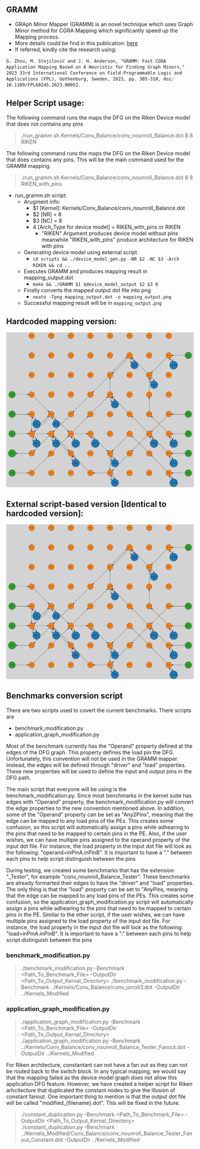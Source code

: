 ## GRAMM

- GRAph Minor Mapper (GRAMM) is an novel technique which uses Graph Minor method for CGRA Mapping which significantly speed up the Mapping process. 
- More details could be find in this publication: [here](https://ieeexplore.ieee.org/document/10296406)
- If referred, kindly cite the research using:
``` 
G. Zhou, M. Stojilović and J. H. Anderson, "GRAMM: Fast CGRA Application Mapping Based on A Heuristic for Finding Graph Minors," 2023 33rd International Conference on Field-Programmable Logic and Applications (FPL), Gothenburg, Sweden, 2023, pp. 305-310, doi: 10.1109/FPL60245.2023.00052.
```


## Helper Script usage:

The following command runs the maps the DFG on the Riken Device model that does not contains any pins
> ./run_gramm.sh Kernels/Conv_Balance/conv_nounroll_Balance.dot 8 8 RIKEN 

The following command runs the maps the DFG on the Riken Device model that does contains any pins. This will be the main command used for the GRAMM mapping.
> ./run_gramm.sh Kernels/Conv_Balance/conv_nounroll_Balance.dot 8 8 RIKEN_with_pins

- run_gramm.sh script:
    - Arugment info:
        - $1 [Kernel]: Kernels/Conv_Balance/conv_nounroll_Balance.dot 
        - $2 [NR] = 8
        - $3 [NC] = 8
        - 4 [Arch_Type for device model] = RIKEN_with_pins or RIKEN
            - "RIKEN" Argument produces device model without pins meanwhile "RIKEN_with_pins" produce architecture for RIKEN with pins
    - Generating device model using external script
        - `cd scripts && ./device_model_gen.py -NR $2 -NC $3 -Arch RIKEN && cd ..`
    - Executes GRAMM and produces mapping result in mapping_output.dot
        - `make && ./GRAMM $1 $device_model_output $2 $3 0`
    - Finally converts the mapped output dot file into png
        - `neato -Tpng mapping_output.dot -o mapping_output.png`
    - Successful mapping result will be in `mapping_output.png`

## Hardcoded mapping version:


<img src="assets/images/mapping_output_hardcoded.png" alt="mapping_output_hardcoded" width="600"/>

## External script-based version [Identical to hardcoded version]:

<img src="assets/images/mapping_output_dot_input.png" alt="mapping_output_dot_input" width="600"/>


## Benchmarks conversion script
There are two scripts used to covert the current benchmarks. There scripts are 
- benchmark_modification.py 
- application_graph_modification.py

Most of the benchmark currently has the "Operand" property defined at the edges of the DFG graph. This property defines the load pin the DFG. Unfortunately, this convention will not be used in the GRAMM mapper. Instead, the edges will be defined through "driver" and "load" properties. These new properties will be used to define the input and output pins in the DFG path. 

The main script that everyone will be using is the benchmark_modification.py. Since most benchmarks in the kernel suite has edges with "Operand" property, the benchmark_modification.py will convert the edge properties to the new convention mentioned above. In addition, some of the "Operand" property can be set as "Any2Pins", meaning that the edge can be mapped to any load pins of the PEs. This creates some confusion, so this script will automatically assign a pins while adhearing to the pins that need to be mapped to certain pins in the PE.  Also, if the user wishes, we can have multiple pins assigned to the operand property of the input dot file. For instance, the load property in the input dot file will look as the following: "operand=inPinA.inPinB". It is important to have a "." between each pins to help script distinguish between the pins

During testing, we created some benchmarks that has the extension "_Tester", for example "conv_nounroll_Balance_Tester". These benchmarks are already formarted their edges to have the "driver" and "load" properties. The only thing is that the "load" proporty can be set to "AnyPins, meaning that the edge can be mapped to any load pins of the PEs. This creates some confusion, so the application_graph_modification.py script will automatically assign a pins while adhearing to the pins that need to be mapped to certain pins in the PE. Similar to the other script, if the user wishes, we can have multiple pins assigned to the load property of the input dot file. For instance, the load property in the input dot file will look as the following: "load=inPinA.inPinB". It is important to have a "." between each pins to help script distinguish between the pins


### benchmark_modification.py
> ./benchmark_modification.py -Benchmark <Path_To_Benchmark_File> -OutputDir <Path_To_Output_Kernal_Directory>
> ./benchmark_modification.py -Benchmark ../Kernels/Conv_Balance/conv_unroll3.dot -OutputDir ../Kernels_Modified

### application_graph_modification.py
> ./application_graph_modification.py -Benchmark <Path_To_Benchmark_File> -OutputDir <Path_To_Output_Kernal_Directory>
> ./application_graph_modification.py -Benchmark ../Kernels/Conv_Balance/conv_nounroll_Balance_Tester_Fanout.dot -OutputDir ../Kernels_Modified

For Riken architecture, constantant can not have a fan out as they can not be routed back to the switch block. In any typical mapping, we would say that the mapping failed as the device model graph does not allow this application DFG feature. However, we have created a helper script for Riken arhcitecture that duplicated the constant nodes to give the illusion of constant fanout. One important thing to mention is that the output dot file will be called "modified_{filename}.dot". This will be fixed in the future. 
> ./constant_duplication.py -Benchmark <Path_To_Benchmark_File> -OutputDir  <Path_To_Output_Kernal_Directory>
> ./constant_duplication.py -Benchmark ../Kernels_Modified/Conv_Balance/conv_nounroll_Balance_Tester_Fanout_Constant.dot -OutputDir ../Kernels_Modified